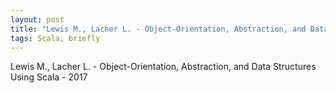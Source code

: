 ```yaml
---
layout: post
title: "Lewis M., Lacher L. - Object-Orientation, Abstraction, and Data Structures Using Scala - 2017" - 1
tags: Scala, briefly
---
```


Lewis M., Lacher L. - Object-Orientation, Abstraction, and Data Structures Using Scala - 2017